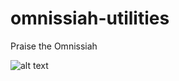 # omnissiah-utilities

Praise the Omnissiah

![alt text](https://steamuserimages-a.akamaihd.net/ugc/768361273163664367/C29A23C5609730876CB8306453141B40AF431A27/?imw=637&imh=358&ima=fit&impolicy=Letterbox&imcolor=%23000000&letterbox=true)
